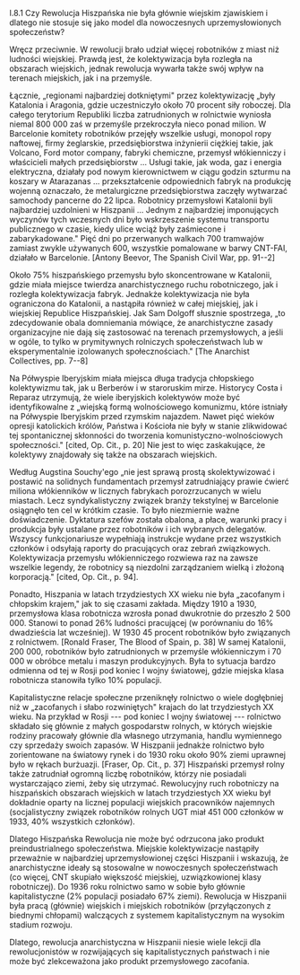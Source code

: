 I.8.1 Czy Rewolucja Hiszpańska nie była głównie wiejskim zjawiskiem i
dlatego nie stosuje się jako model dla nowoczesnych uprzemysłowionych
społeczeństw?

Wręcz przeciwnie. W rewolucji brało udział więcej robotników z miast niż
ludności wiejskiej. Prawdą jest, że kolektywizacja była rozległa na
obszarach wiejskich, jednak rewolucja wywarła także swój wpływ na
terenach miejskich, jak i na przemyśle.

Łącznie, „regionami najbardziej dotkniętymi" przez kolektywizację „były
Katalonia i Aragonia, gdzie uczestniczyło około 70 procent siły
roboczej. Dla całego terytorium Republiki liczba zatrudnionych w
rolnictwie wyniosła niemal 800 000 zaś w przemyśle przekroczyła nieco
ponad milion. W Barcelonie komitety robotników przejęły wszelkie usługi,
monopol ropy naftowej, firmy żeglarskie, przedsiębiorstwa inżynierii
ciężkiej takie, jak Volcano, Ford motor company, fabryki chemiczne,
przemysł włókienniczy i właścicieli małych przedsiębiorstw ... Usługi
takie, jak woda, gaz i energia elektryczna, działały pod nowym
kierownictwem w ciągu godzin szturmu na koszary w Atarazanas ...
przekształcenie odpowiednich fabryk na produkcję wojenną oznaczało, że
metalurgiczne przedsiębiorstwa zaczęły wytwarzać samochody pancerne do
22 lipca. Robotnicy przemysłowi Katalonii byli najbardziej uzdolnieni w
Hiszpanii ... Jednym z najbardziej imponujących wyczynów tych wczesnych
dni było wskrzeszenie systemu transportu publicznego w czasie, kiedy
ulice wciąż były zaśmiecone i zabarykadowane." Pięć dni po przerwanych
walkach 700 tramwajów zamiast zwykle używanych 600, wszystkie pomalowane
w barwy CNT-FAI, działało w Barcelonie. \[Antony Beevor, The Spanish
Civil War, pp. 91--2\]

Około 75% hiszpańskiego przemysłu było skoncentrowane w Katalonii, gdzie
miała miejsce twierdza anarchistycznego ruchu robotniczego, jak i
rozległa kolektywizacja fabryk. Jednakże kolektywizacja nie była
ograniczona do Katalonii, a nastąpiła również w całej miejskiej, jak i
wiejskiej Republice Hiszpańskiej. Jak Sam Dolgoff słusznie spostrzega,
„to zdecydowanie obala domniemania mówiące, że anarchistyczne zasady
organizacyjne nie dają się zastosować na terenach przemysłowych, a jeśli
w ogóle, to tylko w prymitywnych rolniczych społeczeństwach lub w
eksperymentalnie izolowanych społecznościach." \[The Anarchist
Collectives, pp. 7--8\]

Na Półwyspie Iberyjskim miała miejsca długa tradycja chłopskiego
kolektywizmu tak, jak u Berberów i w staroruskim mirze. Historycy Costa
i Reparaz utrzymują, że wiele iberyjskich kolektywów może być
identyfikowalne z „wiejską formą wolnościowego komunizmu, które istniały
na Półwyspie Iberyjskim przed rzymskim najazdem. Nawet pięć wieków
opresji katolickich królów, Państwa i Kościoła nie były w stanie
zlikwidować tej spontanicznej skłonności do tworzenia
komunistyczno-wolnościowych społeczności." \[cited, Op. Cit., p. 20\]
Nie jest to więc zaskakujące, że kolektywy znajdowały się także na
obszarach wiejskich.

Według Augstina Souchy\'ego „nie jest sprawą prostą skolektywizować i
postawić na solidnych fundamentach przemysł zatrudniający prawie ćwierć
miliona włókienników w licznych fabrykach porozrzucanych w wielu
miastach. Lecz syndykalistyczny związek branży tekstylnej w Barcelonie
osiągnęło ten cel w krótkim czasie. To było niezmiernie ważne
doświadczenie. Dyktatura szefów została obalona, a płace, warunki pracy
i produkcja były ustalane przez robotników i ich wybranych delegatów.
Wszyscy funkcjonariusze wypełniają instrukcje wydane przez wszystkich
członków i odsyłają raporty do pracujących oraz zebrań związkowych.
Kolektywizacja przemysłu włókienniczego rozwiewa raz na zawsze wszelkie
legendy, że robotnicy są niezdolni zarządzaniem wielką i złożoną
korporacją." \[cited, Op. Cit., p. 94\].

Ponadto, Hiszpania w latach trzydziestych XX wieku nie była „zacofanym i
chłopskim krajem,\" jak to się czasami zakłada. Między 1910 a 1930,
przemysłowa klasa robotnicza wzrosła ponad dwukrotnie do przeszło 2 500
000. Stanowi to ponad 26% ludności pracującej (w porównaniu do 16%
dwadzieścia lat wcześniej). W 1930 45 procent robotników było związanych
z rolnictwem. \[Ronald Fraser, The Blood of Spain, p. 38\] W samej
Katalonii, 200 000, robotników było zatrudnionych w przemyśle
włókienniczym i 70 000 w obróbce metalu i maszyn produkcyjnych. Była to
sytuacja bardzo odmienna od tej w Rosji pod koniec I wojny światowej,
gdzie miejska klasa robotnicza stanowiła tylko 10% populacji.

Kapitalistyczne relacje społeczne przeniknęły rolnictwo o wiele
dogłębniej niż w „zacofanych i słabo rozwiniętych" krajach do lat
trzydziestych XX wieku. Na przykład w Rosji --- pod koniec I wojny
światowej --- rolnictwo składało się głównie z małych gospodarstw
rolnych, w których wiejskie rodziny pracowały głównie dla własnego
utrzymania, handlu wymiennego czy sprzedaży swoich zapasów. W Hiszpanii
jednakże rolnictwo było zorientowane na światowy rynek i do 1930 roku
około 90% ziemi uprawnej było w rękach burżuazji. \[Fraser, Op. Cit., p.
37\] Hiszpański przemysł rolny także zatrudniał ogromną liczbę
robotników, którzy nie posiadali wystarczająco ziemi, żeby się utrzymać.
Rewolucyjny ruch robotniczy na hiszpańskich obszarach wiejskich w latach
trzydziestych XX wieku był dokładnie oparty na licznej populacji
wiejskich pracowników najemnych (socjalistyczny związek robotników
rolnych UGT miał 451 000 członków w 1933, 40% wszystkich członków).

Dlatego Hiszpańska Rewolucja nie może być odrzucona jako produkt
preindustrialnego społeczeństwa. Miejskie kolektywizacje nastąpiły
przeważnie w najbardziej uprzemysłowionej części Hiszpanii i wskazują,
że anarchistyczne ideały są stosowalne w nowoczesnych społeczeństwach
(co więcej, CNT skupiało większość miejskiej, uzwiązkowionej klasy
robotniczej). Do 1936 roku rolnictwo samo w sobie było głównie
kapitalistyczne (2% populacji posiadało 67% ziemi). Rewolucja w
Hiszpanii była pracą (głównie) wiejskich i miejskich robotników
(przyłączonych z biednymi chłopami) walczących z systemem
kapitalistycznym na wysokim stadium rozwoju.

Dlatego, rewolucja anarchistyczna w Hiszpanii niesie wiele lekcji dla
rewolucjonistów w rozwijających się kapitalistycznych państwach i nie
może być zlekceważona jako produkt przemysłowego zacofania.
